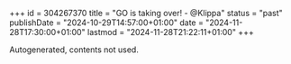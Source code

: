 +++
id = 304267370
title = "GO is taking over! - @Klippa"
status = "past"
publishDate = "2024-10-29T14:57:00+01:00"
date = "2024-11-28T17:30:00+01:00"
lastmod = "2024-11-28T21:22:11+01:00"
+++

Autogenerated, contents not used.
